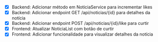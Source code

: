 - [x] Backend: Adicionar método em NoticiaService para incrementar likes
- [x] Backend: Adicionar endpoint GET /api/noticias/{id} para detalhes da notícia
- [x] Backend: Adicionar endpoint POST /api/noticias/{id}/like para curtir
- [x] Frontend: Atualizar NoticiaList com botão de curtir
- [x] Frontend: Adicionar funcionalidade para visualizar detalhes da notícia
